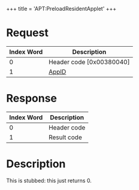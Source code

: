 +++
title = 'APT:PreloadResidentApplet'
+++

# Request

| Index Word | Description                                    |
|------------|------------------------------------------------|
| 0          | Header code \[0x00380040\]                     |
| 1          | [AppID](NS_and_APT_Services#AppIDs "wikilink") |

# Response

| Index Word | Description |
|------------|-------------|
| 0          | Header code |
| 1          | Result code |

# Description

This is stubbed: this just returns 0.

